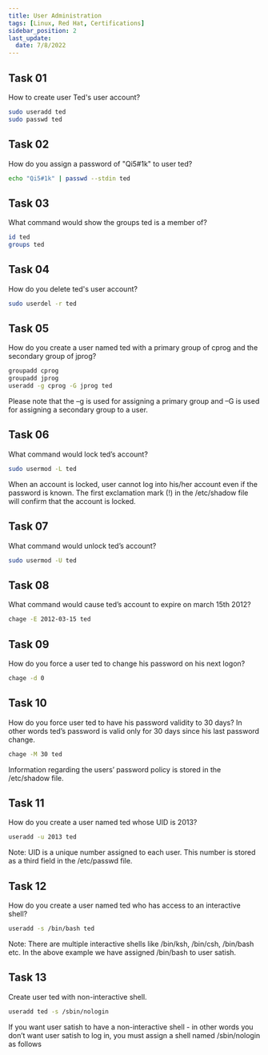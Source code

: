 ```yaml
---
title: User Administration
tags: [Linux, Red Hat, Certifications]
sidebar_position: 2
last_update:
  date: 7/8/2022
---
```



## Task 01

How to create user Ted's user account?

```bash
sudo useradd ted 
sudo passwd ted
```

## Task 02

How do you assign a password of "Qi5#1k" to user ted?
```bash
echo "Qi5#1k" | passwd --stdin ted 
```

## Task 03

What command would show the groups ted is a member of?
```bash
id ted
groups ted
```

## Task 04

How do you delete ted's user account?
```bash
sudo userdel -r ted 
```

## Task 05

How do you create a user named ted with a primary group of cprog and the secondary group of jprog?

```bash
groupadd cprog
groupadd jprog
useradd -g cprog -G jprog ted
```

Please note that the –g is used for assigning a primary group and –G is used for assigning a secondary group to a user.

## Task 06

What command would lock ted’s account?
```bash
sudo usermod -L ted
```

When an account is locked, user cannot log into his/her account even if the password is known. The first exclamation mark (!) in the /etc/shadow file will confirm that the account is locked.


## Task 07

What command would unlock ted’s account?
```bash
sudo usermod -U ted
```

## Task 08

What command would cause ted’s account to expire on march 15th 2012?
```bash
chage -E 2012-03-15 ted
```

## Task 09

How do you force a user ted to change his password on his next logon?
```bash
chage -d 0
```


## Task 10

How do you force user ted to have his password validity to 30 days? In other words ted’s password is valid only for 30 days since his last password change.

```bash
chage -M 30 ted
```

Information regarding the users’ password policy is stored in the /etc/shadow file.

## Task 11

How do you create a user named ted whose UID is 2013?

```bash
useradd -u 2013 ted
```
Note: UID is a unique number assigned to each user. This number is stored as a third field in the /etc/passwd file.


## Task 12

How do you create a user named ted who has access to an interactive shell? 

```bash
useradd -s /bin/bash ted
```

Note: There are multiple interactive shells like /bin/ksh, /bin/csh, /bin/bash etc. In the above example we have assigned /bin/bash to user satish.

## Task 13

Create user ted with non-interactive shell.
```bash
useradd ted -s /sbin/nologin  
```
If you want user satish to have a non-interactive shell - in other words you don’t want user satish to log in, you must assign a shell named /sbin/nologin as follows

